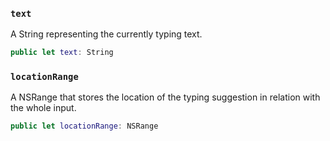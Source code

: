 
### `text`

A String representing the currently typing text.

``` swift
public let text: String
```

### `locationRange`

A NSRange that stores the location of the typing suggestion in relation with the whole input.

``` swift
public let locationRange: NSRange
